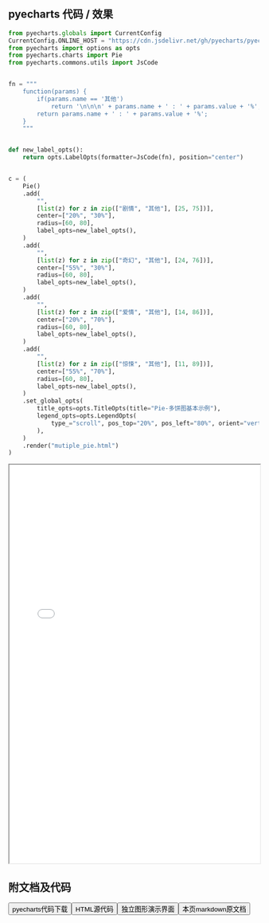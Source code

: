 
## pyecharts 代码 / 效果

```python
from pyecharts.globals import CurrentConfig
CurrentConfig.ONLINE_HOST = "https://cdn.jsdelivr.net/gh/pyecharts/pyecharts-assets@latest/assets/"
from pyecharts import options as opts
from pyecharts.charts import Pie
from pyecharts.commons.utils import JsCode


fn = """
    function(params) {
        if(params.name == '其他')
            return '\n\n\n' + params.name + ' : ' + params.value + '%';
        return params.name + ' : ' + params.value + '%';
    }
    """


def new_label_opts():
    return opts.LabelOpts(formatter=JsCode(fn), position="center")


c = (
    Pie()
    .add(
        "",
        [list(z) for z in zip(["剧情", "其他"], [25, 75])],
        center=["20%", "30%"],
        radius=[60, 80],
        label_opts=new_label_opts(),
    )
    .add(
        "",
        [list(z) for z in zip(["奇幻", "其他"], [24, 76])],
        center=["55%", "30%"],
        radius=[60, 80],
        label_opts=new_label_opts(),
    )
    .add(
        "",
        [list(z) for z in zip(["爱情", "其他"], [14, 86])],
        center=["20%", "70%"],
        radius=[60, 80],
        label_opts=new_label_opts(),
    )
    .add(
        "",
        [list(z) for z in zip(["惊悚", "其他"], [11, 89])],
        center=["55%", "70%"],
        radius=[60, 80],
        label_opts=new_label_opts(),
    )
    .set_global_opts(
        title_opts=opts.TitleOpts(title="Pie-多饼图基本示例"),
        legend_opts=opts.LegendOpts(
            type_="scroll", pos_top="20%", pos_left="80%", orient="vertical"
        ),
    )
    .render("mutiple_pie.html")
)

```

<iframe width="100%" height="800px" src="/pyecharts/Pie/mutiple_pie.html"></iframe>

## 附文档及代码

<a href="https://cdn.jsdelivr.net/gh/wfy-belief/python/docs/pyecharts/Pie/mutiple_pie.py"><button class="mybutton">pyecharts代码下载</button></a><a href="https://cdn.jsdelivr.net/gh/wfy-belief/python/docs/pyecharts/Pie/mutiple_pie.html"><button class="mybutton">HTML源代码</button></a><a href="https://python.wfyblog.cn/pyecharts/Pie/mutiple_pie.html"><button class="mybutton">独立图形演示界面</button></a><a href="https://cdn.jsdelivr.net/gh/wfy-belief/python/docs/pyecharts/Pie/mutiple_pie.md"><button class="mybutton">本页markdown原文档</button></a>